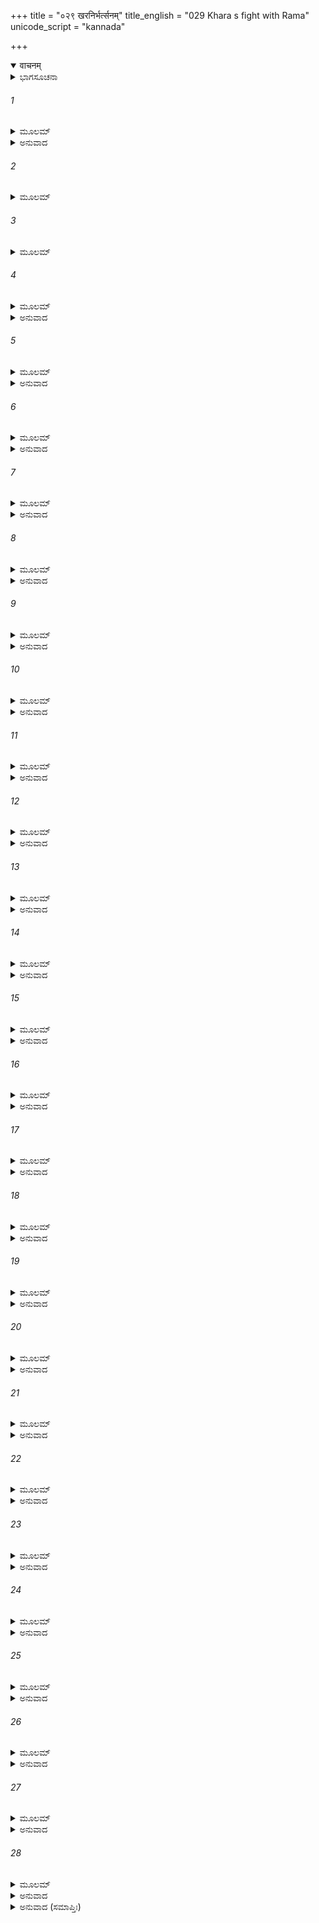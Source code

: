 +++
title = "०२९ खरनिर्भर्त्सनम्"
title_english = "029 Khara s fight with Rama"
unicode_script = "kannada"

+++
<details open><summary>वाचनम्</summary>

<div class="audioEmbed"  caption="श्रीराम-हरिसीताराममूर्ति-घनपाठिभ्यां वचनम्" src="https://archive.org/download/Ramayana-recitation-Sriram-harisItArAmamUrti-Ghanapaati-v2/Kanda_3/Kanda_3_ARK-029-Khara_Nribhartha_Sanam.mp3"></div>
</details>



<details><summary>ಭಾಗಸೂಚನಾ</summary>

ಶ್ರೀರಾಮನಿಂದ ಖರನ ನಿಂದನೆ, ಖರನ ಕಠೋರವಾದ ಪ್ರತ್ಯುತ್ತರ, ಖರನಿಂದ ಗದಾಪ್ರಹಾರ, ಶ್ರೀರಾಮನಿಂದ ಅದರ ಖಂಡನೆ
</details>

###### 1


<details><summary>ಮೂಲಮ್</summary>

ಖರಂ ತು ವಿರಥಂ ರಾಮೋ ಗದಾಪಾಣಿಮವಸ್ಥಿತಮ್ ।  
ಮೃದು ಪೂರ್ವಂ ಮಹಾತೇಜಾಃ ಪರುಷಂ ವಾಕ್ಯಮಬ್ರವೀತ್ ॥
</details>

<details><summary>ಅನುವಾದ</summary>

ರಥಹೀನನಾಗಿ ಗದೆಯನ್ನೆತ್ತಿಕೊಂಡು ಎದುರಿಗೆ ನಿಂತಿದ್ದ ಖರನನ್ನು ನೋಡಿ ಮಹಾತೇಜಸ್ವೀ, ಭಗವಾನ್ ಶ್ರೀರಾಮನು ಮೊದಲಿಗೆ ಮೃದುವಾಗಿ ಮತ್ತೆ ಕಠೋರವಾಣಿಯಿಂದ ನುಡಿದನು-॥1॥
</details>

###### 2


<details><summary>ಮೂಲಮ್</summary>

ಗಜಾಶ್ವರಥಸಂಬಾಧೇ ಬಲೇ ಮಹತಿ ತಿಷ್ಠತಾ ।  
ಕೃತಂ ತೇದಾರುಮಂ ಕರ್ಮ ಸರ್ವಲೋಕಜುಗುಪ್ಸಿತಮ್ ॥
</details>

###### 3


<details><summary>ಮೂಲಮ್</summary>

ಉದ್ವೇಜನೀಯೋ ಭೂತಾನಾಂ ನೃಶಂಸಃ ಪಾಪಕರ್ಮಕೃತ್ ।  
ತ್ರಯಾಣಾಮಪಿ ಲೋಕಾನಾಮೀಶ್ಚರೋಽಪಿ ನ ತಿಷ್ಠತಿ ॥
</details>

###### 4


<details><summary>ಮೂಲಮ್</summary>

ಕರ್ಮ ಲೋಕವಿರುದ್ಧಂ ತು ಕುರ್ವಾಣಂ ಕ್ಷಣದಾಚರ ।  
ತೀಕ್ಷ್ಣಂ ಸರ್ವಜನೋ ಹಂತಿ ಸರ್ಪಂ ದುಷ್ಟಮಿವಾಗತಮ್ ॥
</details>

<details><summary>ಅನುವಾದ</summary>

ನಿಶಾಚರನೇ! ಆನೆ, ಕುದುರೆ, ಮತ್ತು ರಥಗಳಿಂದ ಕೂಡಿದ ವಿಶಾಲ ಸೈನ್ಯದ ನಡುವೆ ನಿಂತು (ಅಸಂಖ್ಯ ರಾಕ್ಷಸರ ಒಡೆಯನೆಂಬ ಅಭಿವಾನದಿಂದ) ನೀನು ಸದಾ ಮಾಡುತ್ತಿದ್ದ ಕ್ರೂರವಾದ ಕರ್ಮವು ಸಮಸ್ತ ಜನರಿಂದ ನಿಂದಿತವಾಗಿದೆ. ಸಮಸ್ತ ಪ್ರಾಣಿಗಳನ್ನು ಉದ್ವೇಗಗೊಳಿಸುವ ಕ್ರೂರಿ ಮತ್ತು ಪಾಪಾಚಾರಿಯು ಮೂರು ಲೋಕಗಳ ಒಡೆಯನಾಗಿದ್ದರೂ ಹೆಚ್ಚುಕಾಲ ಉಳಿಯಲಾರನು. ಲೋಕ ವಿರೋಧಿ ಕಠೋರ ಕರ್ಮಮಾಡುವಂತಹವನನ್ನು ಎಲ್ಲ ಜನರು ಎದುರಿಗೆ ಬಂದಿರುವ ಸರ್ಪದಂತೆ ಹೊಡೆಯುತ್ತಾರೆ.॥2-4॥
</details>

###### 5


<details><summary>ಮೂಲಮ್</summary>

ಲೋಭಾತ್ಪಾಪಾನಿ ಕುರ್ವಾಣಃ ಕಾಮಾದ್ವಾ ಯೋನ ಬುಧ್ಯತೇ ।  
ಭ್ರಷ್ಟಃ ಪಶ್ಯತಿ ತಸ್ಯಾಂತಂ ಬ್ರಾಹ್ಮಣೀ ಕರಕಾದಿವ ॥
</details>

<details><summary>ಅನುವಾದ</summary>

ಪ್ರಾಪ್ತವಾಗದ ವಸ್ತುವಿನ ಇಚ್ಛೆಯನ್ನು ‘ಕಾಮ’ ವೆಂದು ಹೇಳುತ್ತಾರೆ. ಪ್ರಾಪ್ತವಾದ ವಸ್ತುವು ಹೆಚ್ಚೆಚ್ಚು ಪಡೆಯುವ ಇಚ್ಛೆಯ ಹೆಸರು ‘ಲೋಭ’ವಾಗಿದೆ. ಕಾಮ ಅಥವಾ ಲೋಭದಿಂದ ಪ್ರೇರಿತನಾಗಿ ಪಾಪ ಮಾಡುವವನು ತನ್ನ ವಿನಾಶಕಾರಿ ಪರಿಣಾಮವನ್ನು ತಿಳಿಯದೆ ಆ ಪಾಪದಲ್ಲೇ ಹರ್ಷಪಡುವವನು - ಮಳೆಯ ಜೊತೆಗೆ ಬಿದ್ದ ಆಲಿಕಲ್ಲುಗಳನ್ನು ತಿಂದು ಬ್ರಾಹ್ಮಣೀ (ರಕ್ತಪುಚ್ಛಕ) ಎಂಬ ಹುಳ ತನ್ನ ನಾಶಮಾಡಿಕೊಳ್ಳುವಂತೆ, (ಕೆಂಪುಬಾಲವುಳ್ಳ ಒಂದು ಹುಳು ಆಲಿಕಲ್ಲು ತಿಂದಾಗ ಸತ್ತುಹೋಗುತ್ತದೆ. ಅದು ಅದಕ್ಕೆ ವಿಷದಂತೆ ಆಗಿದೆ. ಈ ಮಾತು ಲೋಕ ಪ್ರಸಿದ್ಧವಾಗಿದೆ.) ತನ್ನ ವಿನಾಶರೂಪೀ ಪರಿಣಾಮವನ್ನು ನೋಡುವುದಿಲ್ಲ.॥5॥
</details>

###### 6


<details><summary>ಮೂಲಮ್</summary>

ವಸತೋ ದಂಡಕಾರಣ್ಯೇತಾಪಸಾನ್ ಧರ್ಮಚಾರಿಣಃ ।  
ಕಿಂ ನು ಹತ್ವಾ ಮಹಾಭಾಗಾನ್ ಫಲಂ ಪ್ರಾಪ್ಸ್ಯಸಿ ರಾಕ್ಷಸ ॥
</details>

<details><summary>ಅನುವಾದ</summary>

ರಾಕ್ಷಸನೇ! ದಂಡಕಾರಣ್ಯದಲ್ಲಿ ವಾಸಿಸುವ ತಪಸ್ವೀ, ಧರ್ಮಪರಾಯಣ ಮಹಾಭಾಗ ಮುನಿಗಳನ್ನು ಹತ್ಯೆಮಾಡಿ ನೀನು ಯಾವ ಫಲವನ್ನು ಪಡೆಯುವೆಯೋ ತಿಳಿಯದು.॥6॥
</details>

###### 7


<details><summary>ಮೂಲಮ್</summary>

ನ ಚಿರಂ ಪಾಪಕರ್ಮಾಣಃ ಕ್ರೂರಾ ಲೋಕಜುಗುಪ್ಸಿತಾಃ ।  
ಐಶ್ವರ್ಯಂ ಪ್ರಾಪ್ಯ ತಿಷ್ಠಂತಿ ಶೀರ್ಣಮೂಲಾ ಇವ ದ್ರುಮಾಃ ॥
</details>

<details><summary>ಅನುವಾದ</summary>

ಬೇರುಗಳು ಸಡಿಲಾದ ಮರವು ಹೆಚ್ಚುದಿನ ಉಳಿಯಲಾರದೋ ಹಾಗೆಯೇ ಪಾಪಕರ್ಮ ಮಾಡುವ ಲೋಕನಿಂದಿತ ಕ್ರೂರ ಪುರುಷರು (ಯಾವುದೋ ಪೂರ್ವದ ಪುಣ್ಯದ ಪ್ರಭಾವದಿಂದ) ಐಶ್ವರ್ಯವನ್ನು ಪಡೆದಿದ್ದರೂ ಚಿರಕಾಲ ಅದರಲ್ಲಿ ಇರಲಾರರು. (ಅದರಿಂದ ಭ್ರಷ್ಟರಾಗುತ್ತಾರೆ..॥7॥
</details>

###### 8


<details><summary>ಮೂಲಮ್</summary>

ಅವಶ್ಯಂ ಲಭತೇ ಕುರ್ತಾ ಫಲಂ ಪಾಪಸ್ಯ ಕರ್ಮಣಃ ।  
ಘೋರಂ ಪರ್ಯಾಗತೇ ಕಾಲೇ ದ್ರುಮಃ ಪುಷ್ಪಮಿವಾರ್ತವಮ್ ॥
</details>

<details><summary>ಅನುವಾದ</summary>

ಸಮಯ ಬಂದಾಗ ವೃಕ್ಷಗಳಲ್ಲಿ ಋತುಗಳಿಗನುಸಾರ ಹೂವು ಬಿಡುವಂತೆಯೇ ಪಾಪಕರ್ಮ ಮಾಡುವ ಮನುಷ್ಯನಿಗೆ ಸಮಯಾನುಸಾರ ತನ್ನ ಪಾಪಕರ್ಮದ ಭಯಂಕರ ಫಲವು ಅವಶ್ಯವಾಗಿ ಸಿಗುತ್ತದೆ.॥8॥
</details>

###### 9


<details><summary>ಮೂಲಮ್</summary>

ನಚಿರಾತ್ಪ್ರಾಪ್ಯತೇ ಲೋಕೇ ಪಾಪಾನಾಂ ಕರ್ಮಣಾಂ ಫಲಮ್ ।  
ಸವಿಷಾಣಾಮಿವಾನ್ನಾನಾಂ ಭುಕ್ತಾನಾಂ ಕ್ಷಣದಾಚರ ॥
</details>

<details><summary>ಅನುವಾದ</summary>

ನಿಶಾಚರನೇ! ತಿಂದಿರುವ ವಿಷಮಿಶ್ರಿತ ಅನ್ನದ ಪರಿಣಾಮವು ಕೂಡಲೇ ಭೋಗಿಸಬೇಕಾಗುವಂತೆಯೇ ಲೋಕದಲ್ಲಿ ಮಾಡಿದ ಪಾಪಕರ್ಮಗಳ ಫಲವು ಶೀಘ್ರವಾಗಿ ಪ್ರಾಪ್ತವಾಗುತ್ತದೆ.॥9॥
</details>

###### 10


<details><summary>ಮೂಲಮ್</summary>

ಪಾಪಮಾಚರತಾಂ ಘೋರಂ ಲೋಕಸ್ಯಾಪ್ರಿಯಮಿಚ್ಛತಾಮ್ ।  
ಅಹಮಾಸಾದಿತೋ ರಾಜ್ಞಾ ಪ್ರಾಣಾನ್ ಹಂತುಂ ನಿಶಾಚರ ॥
</details>

<details><summary>ಅನುವಾದ</summary>

ರಾಕ್ಷಸನೇ! ಜಗತ್ತಿನ ಕೆಡುಕನ್ನು ಬಯಸುವವರಿಗೆ, ಘೋರ ಪಾಪ ಕರ್ಮದಲ್ಲಿ ತೊಡಗಿರುವವನಿಗೆ, ಪ್ರಾಣದಂಡ ಕೊಡಲಿಕ್ಕಾಗಿಯೇ ನನ್ನ ತಂದೆ ದಶರಥ ಮಹಾರಾಜರು ನನ್ನನ್ನು ಇಲ್ಲಿಗೆ ಕಳಿಸಿರುವರು.॥10॥
</details>

###### 11


<details><summary>ಮೂಲಮ್</summary>

ಅದ್ಯ ಭಿತ್ವಾ ಮಯಾ ಮುಕ್ತಾಃ ಶರಾಃ ಕಾಂಚನಭೂಷಣಾಃ ।  
ವಿದಾರ್ಯಾತಿಪತಿಷ್ಯಂತಿ ವಲ್ಮೀಕಮಿವ ಪನ್ನಗಾಃ ॥
</details>

<details><summary>ಅನುವಾದ</summary>

ಇಂದು ನಾನು ಬಿಟ್ಟ ಸುವರ್ಣಭೂಷಿತ ಬಾಣಗಳು ಹಾವು ಹುತ್ತವನ್ನು ಒಡೆದು ಹೊರಬರುವಂತೆ, ನಿನ್ನ ಶರೀರವನ್ನು ಹರಿದು ಭೂಮಿಯನ್ನು ವಿದೀರ್ಣಗೊಳಿಸಿ ಪಾತಾಳಕ್ಕೆ ಹೋಗಿ ಬೀಳುವವು.॥11॥
</details>

###### 12


<details><summary>ಮೂಲಮ್</summary>

ಯೇ ತ್ವಯಾ ದಂಡಕಾರಣ್ಯೇ ಭಕ್ಷಿತಾಧರ್ಮಚಾರಿಣಃ ।  
ತಾನದ್ಯ ನಿಹತಃ ಸಂಖ್ಯೇ ಸಸೈನ್ಯೋಽನುಗಮಿಷ್ಯಸಿ ॥
</details>

<details><summary>ಅನುವಾದ</summary>

ನೀನು ದಂಡಕಾರಣ್ಯದಲ್ಲಿ ಯಾವ ಧರ್ಮಪರಾಯಣ ಋಷಿಗಳನ್ನು ಭಕ್ಷಿಸಿರುವೆಯೋ, ಇಂದು ಯುದ್ಧದಲ್ಲಿ ಸತ್ತು ಹೋಗಿ ನೀನೂ ಕೂಡ ಅವರನ್ನು ಅನುಸರಿಸುವೆ.॥12॥
</details>

###### 13


<details><summary>ಮೂಲಮ್</summary>

ಅದ್ಯ ತ್ವಾಂ ನಿಹತಂ ಬಾಣೈಃ ಪಶ್ಯಂತು ಪರಮರ್ಷಯಃ ।  
ನಿರಯಸ್ಥಂ ವಿಮಾನಸ್ಥಾ ಯೇ ತ್ವಯಾ ನಿಹಿತಾಃ ಪುರಾ ॥
</details>

<details><summary>ಅನುವಾದ</summary>

ನೀನು ಮೊದಲು ಯಾರನ್ನು ವಧಿಸಿರುವೆಯೋ, ಆ ಮಹರ್ಷಿಗಳು ವಿಮಾನದಲ್ಲಿ ಕುಳಿತು ಇಂದು ನನ್ನ ಬಾಣಗಳಿಂದ ನೀನು ಸತ್ತುಹೋಗಿ ನರಕತುಲ್ಯ ಕಷ್ಟಭೋಗಿಸುವುದನ್ನು ನೋಡುವರು.॥13॥
</details>

###### 14


<details><summary>ಮೂಲಮ್</summary>

ಪ್ರಹರ ಸ್ವಂ ಯಥಾಕಾಮಂ ಕುರು ಯತ್ನಂ ಕುಲಾಧಮ ।  
ಅದ್ಯ ತೇ ಪಾತಯಿಷ್ಯಾಮಿ ಶಿರಸ್ತಾಲಫಲಂ ಯಥಾ ॥
</details>

<details><summary>ಅನುವಾದ</summary>

ಕುಲಾಧಮನೇ! ನಿನಗೆ ಇಚ್ಛೆ ಇದ್ದಷ್ಟು ಪ್ರಹಾರ ಮಾಡು, ಸಾಧ್ಯವಿದ್ದಷ್ಟು ನನ್ನನ್ನು ಸೋಲಿಸಲು ಪ್ರಯತ್ನಿಸು. ಆದರೆ ಇಂದು ನಾನು ನಿನ್ನ ತಲೆಯನ್ನು ತಾಳೆಹಣ್ಣನ್ನು ಕೀಳುವಂತೆ ಅವಶ್ಯವಾಗಿ ಕಡಿದು ಉರುಳಿಸುವೆನು.॥14॥
</details>

###### 15


<details><summary>ಮೂಲಮ್</summary>

ಏವಮುಕ್ತಸ್ತು ರಾಮೇಣ ಕ್ರುದ್ಧಃ ಸಂರಕ್ತಲೋಚನಃ ।  
ಪ್ರತ್ಯುವಾಚ ಖರೋ ರಾಮಂ ಪ್ರಹಸನ್ ಕ್ರೋಧಮೂರ್ಛಿತಃ ॥
</details>

<details><summary>ಅನುವಾದ</summary>

ಶ್ರೀರಾಮನು ಹೀಗೆ ಹೇಳಿದಾಗ ಖರನು ಕುಪಿತನಾಗಿ, ಅವನ ಕಣ್ಣುಗಳು ಕೆಂಪಾದವು. ಅವನು ಕ್ರೋಧದಿಂದ ಮೈಮರೆತು ನಗುತ್ತಾ ಶ್ರೀರಾಮನಿಗೆ ಹೀಗೆ ಪ್ರತ್ಯುತ್ತರಿಸತೊಡಗಿದನು.॥15॥
</details>

###### 16


<details><summary>ಮೂಲಮ್</summary>

ಪ್ರಾಕೃತಾನ್ರಾಕ್ಷಸಾನ್ ಹತ್ವಾ ಯುದ್ಧೇ ದಶರಥಾತ್ಮಜ ।  
ಆತ್ಮನಾ ಕಥಮಾತ್ಮಾನಮಪ್ರಶಸ್ಯಂ ಪ್ರಶಂಸಸಿ ॥
</details>

<details><summary>ಅನುವಾದ</summary>

ದಶರಥಕುಮಾರ! ನೀನು ಸಾಧಾರಣ ರಾಕ್ಷಸರನ್ನು ಯುದ್ಧದಲ್ಲಿ ಕೊಂದು ಸ್ವತಃ ತನ್ನನ್ನು ಪ್ರಶಂಸಿಸಿಕೊಳ್ಳುತ್ತಿರುವೆಯಲ್ಲ? ನೀನು ಪ್ರಶಂಸೆಗೆ ಸರ್ವಥಾ ಯೋಗ್ಯನಲ್ಲ.॥16॥
</details>

###### 17


<details><summary>ಮೂಲಮ್</summary>

ವಿಕ್ರಾಂತಾ ಬಲವಂತೋ ವಾ ಯೇ ಭವಂತಿ ನರರ್ಷಭಾಃ ।  
ಕಥಯಂತಿ ನ ತೇ ಕಿಂಚಿತ್ ತೇಜಸಾ ಚಾತಿಗರ್ವಿತಾಃ ॥
</details>

<details><summary>ಅನುವಾದ</summary>

ಯಾವ ಶ್ರೇಷ್ಠ ಪುರುಷನು ಪರಾಕ್ರಮಿ ಅಥವಾ ಬಲವಂತನಾಗಿರುವನೋ, ಅವನು ತನ್ನ ಪ್ರತಾಪದ ಗರ್ವದಿಂದ ಯಾವ ಮಾತನ್ನೂ ಆಡುವುದಿಲ್ಲ. ತನ್ನ ವಿಷಯದಲ್ಲಿ ಮೌನವಾಗಿಯೇ ಇರುತ್ತಾನೆ.॥17॥
</details>

###### 18


<details><summary>ಮೂಲಮ್</summary>

ಪ್ರಾಕೃತಾಸ್ತ್ವಕೃತಾತ್ಮಾನೋ ಲೋಕೇ ಕ್ಷತ್ರಿಯಪಾಂಸನಾಃ ।  
ನಿರರ್ಥಕಂ ವಿಕತ್ಥಂತೇ ಯಥಾ ರಾಮ ವಿಕತ್ಥಸೇ ॥
</details>

<details><summary>ಅನುವಾದ</summary>

ರಾಮಾ! ಈಗ ನೀನು ತನ್ನ ವಿಷಯದಲ್ಲಿ ಹೊಗಳಿಕೊಳ್ಳುತ್ತಿರುವೆಯೋ ಅಂತೆಯೇ ಕ್ಷುದ್ರನೂ, ಅಜಿತಾತ್ಮನೂ, ಕ್ಷತ್ರಿಯ ಕುಲಕಲಂಕನೂ, ಆದವನೇ ಜಗತ್ತಿನಲ್ಲಿ ತನ್ನ ಹಿರಿಮೆಯನ್ನು ವ್ಯರ್ಥವಾಗಿ ಕೊಚ್ಚಿಕೊಳ್ಳುವನು.॥18॥
</details>

###### 19


<details><summary>ಮೂಲಮ್</summary>

ಕುಲಂ ವ್ಯಪದಿಶನ್ ವೀರಃ ಸಮರೇ ಕೋಽಭಿಧಾಸ್ಯತಿ ।  
ಮೃತ್ಯುಕಾಲೇ ತು ಸಂಪ್ರಾಪ್ತೇ ಸ್ವಯಮಪ್ರಸ್ತವೇ ಸ್ತವಮ್ ॥
</details>

<details><summary>ಅನುವಾದ</summary>

ಮೃತ್ಯುವಿಗೆ ಸಮಾನವಾದ ಯುದ್ಧದ ಸಂದರ್ಭ ಒದಗಿದಾಗ ಯಾವುದೇ ಪ್ರಸ್ತಾಪವಿಲ್ಲದೆಯೇ ಸಮರಾಂಗಣದಲ್ಲಿ ಯಾವ ವೀರನು ತನ್ನ ಕುಲೀನತೆಯನ್ನು ಪ್ರಕಟಿಸುತ್ತಾ ತನ್ನನ್ನು ತಾನೇ ಸ್ತುತಿಸಿಕೊಳ್ಳುವನು.॥19॥
</details>

###### 20


<details><summary>ಮೂಲಮ್</summary>

ಸರ್ವಥಾ ತು ಲಘುತ್ವಂ ತೇ  ಕತ್ಥನೇನ  ವಿದರ್ಶಿತಮ್ ।  
ಸುವರ್ಣಪ್ರತಿರೂಪೇಣ ತಪ್ತೇನೇವ ಕುಶಾಗ್ನಿನಾ ॥
</details>

<details><summary>ಅನುವಾದ</summary>

ಹಿತ್ತಾಳೆಯು ಸುವರ್ಣಶೋಧಕ ಬೆಂಕಿಯಲ್ಲಿ ಕಾಯಿಸಿದಾಗ ತನ್ನ ಲಘುತ್ವ (ಕಪ್ಪುಬಣ್ಣ)ವನ್ನೇ ವ್ಯಕ್ತಪಡಿಸುವಂತೆಯೇ ನೀನು ಬಡಾಯಿ ಕೊಚ್ಚಿದ್ದರಿಂದ ತನ್ನ ಸಣ್ಣತನ ಪ್ರದರ್ಶನ ಮಾಡಿಕೊಟ್ಟಂತೆ ಆಯಿತು.॥20॥
</details>

###### 21


<details><summary>ಮೂಲಮ್</summary>

ನ ತು ಮಾಮಿಹ ತಿಷ್ಠಂತಂ ಪಶ್ಯಸಿ ತ್ವಂ ಗದಾಧರಮ್ ।  
ಧರಾಧರಮಿವಾಕಂಪ್ಯಂ ಪರ್ವತಂ ಧಾತುಭಿಶ್ಚಿತಮ್ ॥
</details>

<details><summary>ಅನುವಾದ</summary>

ನಾನಾ ಪ್ರಕಾರದ ಧಾತುಗಳ ಗಣಿಗಳಿಂದ ಕೂಡಿದ ಪೃಥ್ವಿವಿಯನ್ನು ಧಾರಣಮಾಡುವ ಅವಿಚಲ ಕುಲ ಪರ್ವತದಂತೆ ನಾನು ಇಲ್ಲಿ ಸ್ಥಿರಭಾವದಿಂದ ನಿನ್ನ ಎದುರಿಗೆ ಗದೆಯನ್ನೆತ್ತಿಕೊಂಡು ನಿಂತಿರುವುದು ನಿನಗೆ ಕಾಣುತ್ತಿಲ್ಲವೆ.॥21॥
</details>

###### 22


<details><summary>ಮೂಲಮ್</summary>

ಪರ್ಯಾಪ್ತೋಽಹಂ ಗದಾಪಾಣಿರ್ಹಂತು ಪ್ರಾಣಾನ್ರಣೇ ತವ ।  
ತ್ರಯಾಣಾಮಪಿ ಲೋಕಾನಾಂ ಪಾಶಹಸ್ತ ಇವಾಂತಕಃ ॥
</details>

<details><summary>ಅನುವಾದ</summary>

ನಾನೊಬ್ಬನೇ ಪಾಶಧಾರೀ ಯಮನಂತೆ ಗದೆಯನ್ನು ಕೈಯಲ್ಲೆತ್ತಿಕೊಂಡು ರಣಭೂಮಿಯಲ್ಲಿ ನಿನ್ನ ಮತ್ತು ಮೂರು ಲೋಕಗಳ ಜನರ ಪ್ರಾಣಗಳನ್ನು ತೆಗೆಯಲು ಶಕ್ತನಾಗಿದ್ದೇನೆ.॥22॥
</details>

###### 23


<details><summary>ಮೂಲಮ್</summary>

ಕಾಮಂ ಬಹ್ವಪಿ ವಕ್ತವ್ಯಂ ತ್ವಯಿ ವಕ್ಷ್ಯಾಮಿ ನ ತ್ವಹಮ್ ।  
ಅಸ್ತಂ ಪ್ರಾಪ್ನೋತಿ ಸವಿತಾ ಯುದ್ಧವಿಘ್ನಸ್ತತೋ ಭವೇತ್ ॥
</details>

<details><summary>ಅನುವಾದ</summary>

ನಿನ್ನ ವಿಷಯದಲ್ಲಿ ನಾನು ಇಚ್ಛಾನುಸಾರ ಬಹಳಷ್ಟು ಹೇಳಬಲ್ಲೆನು, ಆದರೂ ಈಗ ಏನನ್ನೂ ಹೇಳುವುದಿಲ್ಲ. ಏಕೆಂದರೆ ಸೂರ್ಯನು ಅಸ್ತಾಚಲಕ್ಕೆ ಹೋಗುತ್ತಿದ್ದಾನೆ, ಆದ್ದರಿಂದ ಯುದ್ಧದಲ್ಲಿ ವಿಘ್ನ ಉಂಟಾದೀತು.॥23॥
</details>

###### 24


<details><summary>ಮೂಲಮ್</summary>

ಚತುರ್ದಶ ಸಹಸ್ರಾಣಿ ರಾಕ್ಷಸಾನಾಂ ಹತಾನಿ ತೇ ।  
ತ್ವದ್ವಿನಾಶಾತ್ ಕರೋಮ್ಯದ್ಯ ತೇಷಾಮಶ್ರುಪ್ರಮಾರ್ಜನಮ್ ॥
</details>

<details><summary>ಅನುವಾದ</summary>

ನೀನು ಹದಿನಾಲ್ಕು ಸಾವಿರ ರಾಕ್ಷಸರನ್ನು ಸಂಹರಿಸಿರುವೆ, ಆದ್ದರಿಂದ ಇಂದು ನಿನ್ನನ್ನು ವಿನಾಶಗೈದು ನಾನು ಅವರ ಬಂಧುಗಳ ಕಣ್ಣೀರನ್ನು ಒರೆಸುವೆನು ಮತ್ತು ಅವರ ಸಾವಿನ ಪ್ರತೀಕಾರ ತೀರಿಸಿಕೊಳ್ಳುವೆನು.॥24॥
</details>

###### 25


<details><summary>ಮೂಲಮ್</summary>

ಇತ್ಯುಕ್ತ್ವಾ ಪರಮಕ್ರುದ್ಧಃಸ ಗದಾಂ ಪರಮಾಂಗದಾಮ್ ।  
ಖರಶ್ಚಿಕ್ಷೇಪ ರಾಮಾಯ ಪ್ರದೀಪ್ತಾಮಶನಿಂ ಯಥಾ ॥
</details>

<details><summary>ಅನುವಾದ</summary>

ಹೀಗೆ ಹೇಳಿ ಅತ್ಯಂತ ಕ್ರೋಧಗೊಂಡು ಖರನು ಸ್ವರ್ಣವಿಭೂಷಿತ, ಪ್ರಜ್ವಲಿತ ಭಯಂಕರ ವಜ್ರದಂತಹ ಗದೆಯನ್ನು ಶ್ರೀರಾಮಚಂದ್ರನ ಮೇಲೆ ಪ್ರಯೋಗಿಸಿದನು.॥25॥
</details>

###### 26


<details><summary>ಮೂಲಮ್</summary>

ಖರಬಾಹುಪ್ರಮುಕ್ತಾ ಸಾ ಪ್ರದೀಪ್ತಾಮಹತೀ ಗದಾ ।  
ಭಸ್ಮ ವೃಕ್ಷಾಂಶ್ಚ ಗುಲ್ಮಾಂಶ್ಚ  ಕೃತ್ವಾಗಾತ್ ತತ್ಸಮೀಪತಃ ॥
</details>

<details><summary>ಅನುವಾದ</summary>

ಖರನು ಎಸೆದಿರುವ ಆ ಪ್ರಕಾಶ ವಾನ ವಿಶಾಲಗದೆಯು ವೃಕ್ಷಗಳನ್ನೂ, ಲತೆಗಳನ್ನೂ ಭಸ್ಮಗೊಳಿಸುತ್ತಾ ಶ್ರೀರಾಮನ ಸಮೀಪಕ್ಕೆ ಬಂದಿತು.॥26॥
</details>

###### 27


<details><summary>ಮೂಲಮ್</summary>

ತಾಮಾಪತಂತೀಂ ಮಹತೀಂ ಮೃತ್ಯುಪಾಶೋಪಮಾಂ ಗದಾಮ್ ।  
ಅಂತರಿಕ್ಷಗತಾಂ ರಾಮಶ್ಚಿಚ್ಛೇದ ಬಹುಧಾ ಶರೈಃ ॥
</details>

<details><summary>ಅನುವಾದ</summary>

ಮೃತ್ಯುಪಾಶದಂತೆ ಆ ವಿಶಾಲ ಗದೆಯು ತನ್ನೆಡೆಗೆ ಬರುತ್ತಿರುವುದನ್ನು ನೋಡಿ ಶ್ರೀರಾಮನು ಬಾಣವನ್ನು ಹೂಡಿ ಅದನ್ನು ಆಕಾಶದಲ್ಲೇ ನುಚ್ಚುನೂರಾಗಿಸಿಬಿಟ್ಟನು.॥27॥
</details>

###### 28


<details><summary>ಮೂಲಮ್</summary>

ಸಾ ವಿಶೀರ್ಣಾ ಶರೈರ್ಭಿನ್ನಾ ಪಪಾತ ಧರಣೀತಲೇ ।  
ಗದಾ ಮಂತ್ರೌಷಧಿಬಲೈರ್ವ್ಯಾಲೀವ ವಿನಿಪಾತಿತಾ ॥
</details>

<details><summary>ಅನುವಾದ</summary>

ಯಾವುದಾದರೂ ಸರ್ಪಿಣಿಯನ್ನು ಮಂತ್ರ ಮತ್ತು ಔಷಧಗಳ ಬಲದಿಂದ ಬೀಳಿಸುವಂತೆಯೇ ಬಾಣಗಳಿಂದ ವಿವರ್ಣವಾಗಿ ತುಂಡು-ತುಂಡಾಗಿ ಆ ಗದೆಯು ಭೂಮಿಗೆ ಬಿದ್ದುಹೋಯಿತು.॥28॥
</details>

<details><summary>ಅನುವಾದ (ಸಮಾಪ್ತಿಃ)</summary>

ಶ್ರೀ ವಾಲ್ಮೀಕಿವಿರಚಿತ ಆರ್ಷರಾಮಾಯಣ ಆದಿಕಾವ್ಯದ ಅರಣ್ಯಕಾಂಡದಲ್ಲಿ ಇಪ್ಪತ್ತೊಂಭತ್ತನೆಯ ಸರ್ಗ ಸಂಪೂರ್ಣವಾಯಿತು.॥29॥
</details>
